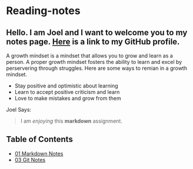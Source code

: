 # Reading-notes

## Hello. I am Joel and I want to welcome you to my notes page. [Here](https://github.com/zgameboyz) is a link to my GitHub profile. 
A growth mindset is a mindset that allows you to grow and learn as a person. A proper growth mindset fosters the ability to learn and excel by perservering through struggles. 
Here are some ways to remian in a growth mindset. 
* Stay positive and optimistic about learning
* Learn to accept positive criticism and learn
* Love to make mistakes and grow from them

Joel Says:
>I am *enjoying* this **markdown** assignment.

## Table of Contents
* [01 Markdown Notes](markdown.md)
* [03 Git Notes](rn-03-revisions-and-the-cloud)
